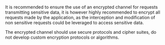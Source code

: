 It is recommended to ensure the use of an encrypted channel for requests transmitting sensitive data, it is however highly recommended to encrypt all requests made by the application, as the interception and modification of non sensitive requests could be leveraged to access sensitive data.

The encrypted channel should use secure protocols and cipher suites, do not develop custom encryption protocols or algorithms.